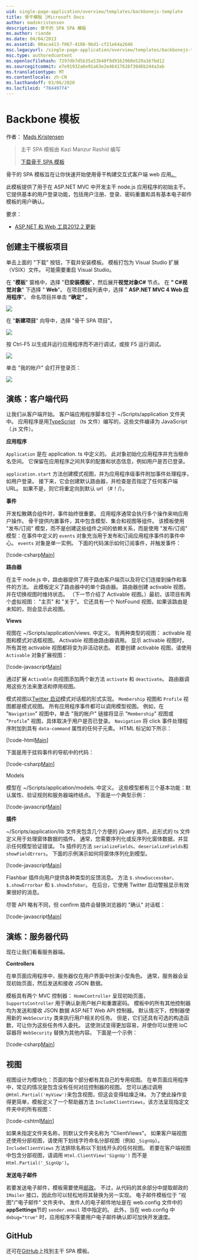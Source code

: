 ```yaml
---
uid: single-page-application/overview/templates/backbonejs-template
title: 骨干模板 |Microsoft Docs
author: madskristensen
description: 骨干的 SPA SPA 模板
ms.author: riande
ms.date: 04/04/2013
ms.assetid: 00aca413-f067-4108-9bd1-cf21e64a2646
msc.legacyurl: /single-page-application/overview/templates/backbonejs-template
msc.type: authoredcontent
ms.openlocfilehash: 7297db7d5b35a53b40f9d9162960e529a167bd12
ms.sourcegitcommit: e7e91932a6e91a63e2e46417626f39d6b244a3ab
ms.translationtype: MT
ms.contentlocale: zh-CN
ms.lasthandoff: 03/06/2020
ms.locfileid: "78449774"
---
```

# <a name="backbone-template"></a>Backbone 模板

作者： [Mads Kristensen](https://github.com/madskristensen)

> 主干 SPA 模板由 Kazi Manzur Rashid 编写
> 
> [下载骨干 SPA 模板](https://go.microsoft.com/fwlink/?LinkId=293631)

骨干的 SPA 模板旨在让你快速开始使用骨干构建交互式客户端 web 应用[。](http://backbonejs.org/)

此模板提供了用于在 ASP.NET MVC 中开发主干 node.js 应用程序的初始主干。 它提供基本的用户登录功能，包括用户注册、登录、密码重置和具有基本电子邮件模板的用户确认。

要求：

- [ASP.NET 和 Web 工具2012.2 更新](https://go.microsoft.com/fwlink/?LinkId=282650)

## <a name="create-a-backbone-template-project"></a>创建主干模板项目

单击上面的 "下载" 按钮，下载并安装模板。 模板打包为 Visual Studio 扩展（VSIX）文件。 可能需要重启 Visual Studio。

在 "**模板**" 窗格中，选择 "**已安装模板**"，然后展开**视觉对象C#** 节点。 在 **" C#视觉对象**" 下选择 " **Web**"。 在项目模板列表中，选择 " **ASP.NET MVC 4 Web 应用程序**"。 命名项目并单击 **“确定”** 。

![](backbonejs-template/_static/image1.png)

在 "**新建项目**" 向导中，选择 "骨干 SPA 项目"。

![](backbonejs-template/_static/image2.png)

按 Ctrl-F5 以生成并运行应用程序而不进行调试，或按 F5 运行调试。

![](backbonejs-template/_static/image3.png)

单击 "我的帐户" 会打开登录页：

![](backbonejs-template/_static/image4.png)

## <a name="walkthrough-client-code"></a>演练：客户端代码

让我们从客户端开始。 客户端应用程序脚本位于 ~/Scripts/application 文件夹中。 应用程序是用[TypeScript](http://www.typescriptlang.org/) （ts 文件）编写的，这些文件编译为 JavaScript （.js 文件）。

**应用程序**

`Application` 是在 application. ts 中定义的。 此对象初始化应用程序并充当根命名空间。 它保留在应用程序之间共享的配置和状态信息，例如用户是否已登录。

`application.start` 方法创建模式视图，并为应用程序级事件附加事件处理程序，如用户登录。 接下来，它会创建默认路由器，并检查是否指定了任何客户端 URL。 如果不是，则它将重定向到默认 url （#！/）。

**事件**

开发松散耦合组件时，事件始终很重要。 应用程序通常会执行多个操作来响应用户操作。 骨干提供内置事件，其中包含模型、集合和视图等组件。 该模板使用 "发布/订阅" 模型，而不是创建这些组件之间的依赖关系，而是使用 "发布/订阅" 模型：在事件中定义的 `events` 对象充当用于发布和订阅应用程序事件的事件中心。 `events` 对象是单一实例。 下面的代码演示如何订阅事件，并触发事件：

[!code-csharp[Main](backbonejs-template/samples/sample1.cs)]

**路由器**

在主干 node.js 中，路由器提供了用于路由客户端页以及将它们连接到操作和事件的方法。 此模板定义了路由器中的单个路由器。 路由器创建 activable 视图，并在切换视图时维持状态。 （下一节介绍了 Activable 视图。）最初，该项目有两个虚拟视图： "主页" 和 "关于"。 它还具有一个 NotFound 视图，如果该路由是未知的，则会显示此视图。

**Views**

视图在 ~/Scripts/application/views. 中定义。 有两种类型的视图： activable 视图和模式对话框视图。 Activable 视图由路由器调用。 显示 activable 视图时，所有其他 activable 视图都将变为非活动状态。 若要创建 activable 视图，请使用 `Activable` 对象扩展视图：

[!code-javascript[Main](backbonejs-template/samples/sample2.js)]

通过扩展 `Activable` 向视图添加两个新方法 `activate` 和 `deactivate`。 路由器调用这些方法来激活和停用视图。

模式视图以[Twitter 启动](https://twitter.github.com/bootstrap/)模式对话框的形式实现。 `Membership` 视图和 `Profile` 视图都是模式视图。 所有应用程序事件都可以调用模型视图。 例如，在 "`Navigation`" 视图中，单击 "我的帐户" 链接将显示 "`Membership`" 视图或 "`Profile`" 视图，具体取决于用户是否已登录。 `Navigation` 将 click 事件处理程序附加到具有 `data-command` 属性的任何子元素。 HTML 标记如下所示：

[!code-html[Main](backbonejs-template/samples/sample3.html)]

下面是用于挂钩事件的导航中的代码：

[!code-csharp[Main](backbonejs-template/samples/sample4.cs)]

Models

模型在 ~/Scripts/application/models. 中定义。 这些模型都有三个基本功能：默认属性、验证规则和服务器端终结点。 下面是一个典型示例：

[!code-javascript[Main](backbonejs-template/samples/sample5.js)]

**插件**

~/Scripts/application/lib 文件夹包含几个方便的 jQuery 插件。此形式的 ts 文件定义用于处理窗体数据的插件。 通常，您需要序列化或反序列化窗体数据，并显示任何模型验证错误。 Ts 插件的方法 `serializeFields`、`deserializeFields`和 `showFieldErrors`。 下面的示例演示如何将窗体序列化到模型。

[!code-javascript[Main](backbonejs-template/samples/sample6.js)]

Flashbar 插件向用户提供各种类型的反馈消息。 方法 `$.showSuccessbar`、`$.showErrorbar` 和 `$.showInfobar`。 在后台，它使用 Twitter 启动警报显示有效果很好的消息。

尽管 API 略有不同，但 confirm 插件会替换浏览器的 "确认" 对话框：

[!code-javascript[Main](backbonejs-template/samples/sample7.js)]

## <a name="walkthrough-server-code"></a>演练：服务器代码

现在让我们看看服务器端。

**Controllers**

在单页面应用程序中，服务器仅在用户界面中扮演小型角色。 通常，服务器会呈现初始页面，然后发送和接收 JSON 数据。

模板具有两个 MVC 控制器： `HomeController` 呈现初始页面，`SupportsController` 用于确认新用户帐户和重置密码。 模板中的所有其他控制器均为发送和接收 JSON 数据 ASP.NET Web API 控制器。 默认情况下，控制器使用新的 `WebSecurity` 类来执行用户相关的任务。 但是，它们还具有可选的构造函数，可让你为这些任务传入委托。 这使测试变得更加容易，并使你可以使用 IoC 容器将 `WebSecurity` 替换为其他内容。 下面是一个示例：

[!code-csharp[Main](backbonejs-template/samples/sample8.cs)]

## <a name="views"></a>视图

视图设计为模块化：页面的每个部分都有其自己的专用视图。 在单页面应用程序中，常见的情况是包含没有任何对应控制器的视图。 您可以通过调用 `@Html.Partial('myView')`来包含视图，但这会变得枯燥乏味。 为了使此操作变得更简单，模板定义了一个帮助器方法 `IncludeClientViews`，该方法呈现指定文件夹中的所有视图：

[!code-cshtml[Main](backbonejs-template/samples/sample9.cshtml)]

如果未指定文件夹名称，则默认文件夹名称为 "ClientViews"。 如果客户端视图还使用分部视图，请使用下划线字符命名分部视图（例如 `_SignUp`）。 `IncludeClientViews` 方法排除名称以下划线开头的任何视图。 若要在客户端视图中包含分部视图，请调用 `Html.ClientView('SignUp')` 而不是 `Html.Partial('_SignUp')`。

**发送电子邮件**

若要发送电子邮件，模板需要使用[邮政](http://aboutcode.net/postal)。 不过，从代码的其余部分中提取邮政的 `IMailer` 接口，因此你可以轻松地将其替换为另一实现。 电子邮件模板位于 "视图"/"电子邮件" 文件夹中。 发件人的电子邮件地址是在 web.config 文件中的**appSettings**节的 `sender.email` 项中指定的。 此外，当在 web.config 中 `debug="true"` 时，应用程序不需要用户电子邮件确认即可加快开发速度。

## <a name="github"></a>GitHub

还可在[GitHub](https://github.com/kazimanzurrashid/AspNetMvcBackboneJsSpa)上找到主干 SPA 模板。
